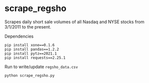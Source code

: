 # scrape_regsho

Scrapes daily short sale volumes of all Nasdaq and NYSE stocks from 3/1/2011 to the present.

Dependencies
```
pip install xone==0.1.6
pip install pandas==1.2.2
pip install pytz==2021.1
pip install requests==2.25.1
```

Run to write/update `regsho_data.csv`
```
python scrape_regsho.py
```
